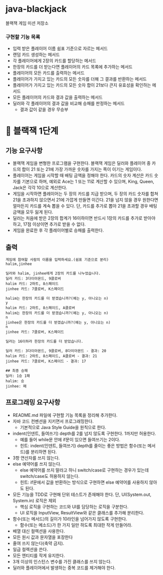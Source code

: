 # java-blackjack
블랙잭 게임 미션 저장소

### 구현할 기능 목록 
* 입력 받은 플레이어 이름 쉼표 기준으로 자르는 메서드 
* 랜덤 카드 생성하는 메서드 
* 각 플레이어에게 2장의 카드를 할당하는 메서드 
* 한장의 카드를 더 받는다면 플레이어의 카드 목록에 추가하는 메서드 
* 플레이어의 모든 카드를 출력하는 메서드 
* 플레이어가 가지고 있는 카드의 모든 숫자를 더해 그 결과를 반환하는 메서드 
* 플레이어가 가지고 있는 카드의 모든 숫자 합이 21보다 큰지 유효성을 확인하는 메서드
* 모든 플레이어의 카드와 결과 값을 출력하는 메서드 
* 딜러와 각 플레이어의 결과 값을 비교해 승패를 판정하는 메서드
    * 결과 값이 같을 경우 무승부 

# 🚀 블랙잭 1단계
## 기능 요구사항
- 블랙잭 게임을 변형한 프로그램을 구현한다. 블랙잭 게임은 딜러와 플레이어 중 카드의 합이 21 또는 21에 가장 가까운 숫자를 가지는 쪽이 이기는 게임이다.
- 플레이어는 게임을 시작할 때 배팅 금액을 정해야 한다. 카드의 숫자 계산은 카드 숫자를 기본으로 하며, 예외로 Ace는 1 또는 11로 계산할 수 있으며, King, Queen, Jack은 각각 10으로 계산한다.
- 게임을 시작하면 플레이어는 두 장의 카드를 지급 받으며, 두 장의 카드 숫자를 합쳐 21을 초과하지 않으면서 21에 가깝게 만들면 이긴다. 21을 넘지 않을 경우 원한다면 얼마든지 카드를 계속 뽑을 수 있다. 단, 카드를 추가로 뽑아 21을 초과할 경우 배팅 금액을 모두 잃게 된다.
- 딜러는 처음에 받은 2장의 합계가 16이하이면 반드시 1장의 카드를 추가로 받아야 하고, 17점 이상이면 추가로 받을 수 없다.
- 게임을 완료한 후 각 플레이어별로 승패를 출력한다.

## 출력
```
게임에 참여할 사람의 이름을 입력하세요.(쉼표 기준으로 분리)
halim,jinhee

딜러와 halim, jinhee에게 2장의 카드를 나누었습니다.
딜러 카드: 3다이아몬드, 9클로버
halim 카드: 2하트, 8스페이드
jinhee 카드: 7클로버, K스페이드

halim는 한장의 카드를 더 받겠습니까?(예는 y, 아니오는 n)
y
halim 카드: 2하트, 8스페이드, A클로버
halim는 한장의 카드를 더 받겠습니까?(예는 y, 아니오는 n)
n
jinhee은 한장의 카드를 더 받겠습니까?(예는 y, 아니오는 n)
n
jinhee 카드: 7클로버, K스페이드

딜러는 16이하라 한장의 카드를 더 받았습니다.

딜러 카드: 3다이아몬드, 9클로버, 8다이아몬드 - 결과: 20
halim 카드: 2하트, 8스페이드, A클로버 - 결과: 21
jinhee 카드: 7클로버, K스페이드 - 결과: 17

## 최종 승패
딜러: 1승 1패
halim: 승 
jinhee: 패
```

## 프로그래밍 요구사항
- README.md 파일에 구현할 기능 목록을 정리해 추가한다.
- 자바 코드 컨벤션을 지키면서 프로그래밍한다.
    - 기본적으로 Java Style Guide을 원칙으로 한다.
- indent(인덴트, 들여쓰기) depth를 2를 넘지 않도록 구현한다. 1까지만 허용한다.
    - 예를 들어 while문 안에 if문이 있으면 들여쓰기는 2이다.
    - 힌트: indent(인덴트, 들여쓰기) depth를 줄이는 좋은 방법은 함수(또는 메서드)를 분리하면 된다.
- 3항 연산자를 쓰지 않는다.
- else 예약어를 쓰지 않는다.
    - else 예약어를 쓰지 말라고 하니 switch/case로 구현하는 경우가 있는데 switch/case도 허용하지 않는다.
    - 힌트: if문에서 값을 반환하는 방식으로 구현하면 else 예약어를 사용하지 않아도 된다.
- 모든 기능을 TDD로 구현해 단위 테스트가 존재해야 한다. 단, UI(System.out, System.in) 로직은 제외
    - 핵심 로직을 구현하는 코드와 UI를 담당하는 로직을 구분한다.
    - UI 로직을 InputView, ResultView와 같은 클래스를 추가해 분리한다.
- 함수(또는 메서드)의 길이가 10라인을 넘어가지 않도록 구현한다.
    - 함수(또는 메소드)가 한 가지 일만 하도록 최대한 작게 만들어라.
- 배열 대신 컬렉션을 사용한다.
- 모든 원시 값과 문자열을 포장한다
- 줄여 쓰지 않는다(축약 금지).
- 일급 컬렉션을 쓴다.
- 모든 엔티티를 작게 유지한다.
- 3개 이상의 인스턴스 변수를 가진 클래스를 쓰지 않는다.
- 딜러와 플레이어에서 발생하는 중복 코드를 제거해야 한다.